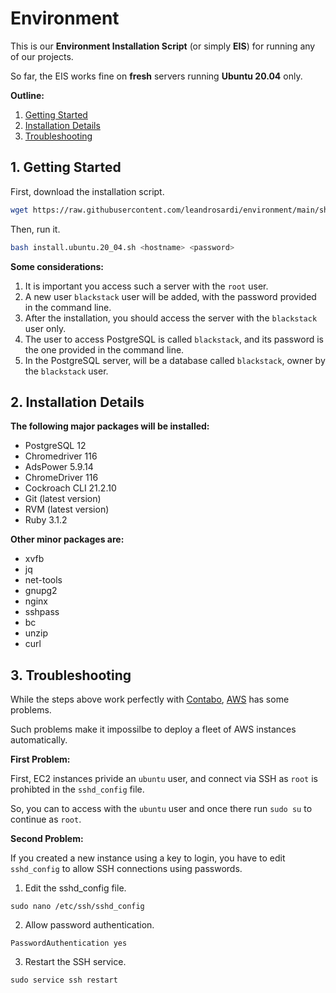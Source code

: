 # Environment

This is our **Environment Installation Script** (or simply **EIS**) for running any of our projects.

So far, the EIS works fine on **fresh** servers running **Ubuntu 20.04** only.

**Outline:**

1. [Getting Started](#1-getting-started)
2. [Installation Details](#2-installation-details)
3. [Troubleshooting](#3-troubleshooting)

## 1. Getting Started

First, download the installation script.

```bash
wget https://raw.githubusercontent.com/leandrosardi/environment/main/sh/install.ubuntu.20_04.sh
```

Then, run it.

```bash
bash install.ubuntu.20_04.sh <hostname> <password>
```

**Some considerations:**

1. It is important you access such a server with the `root` user.
2. A new user `blackstack` user will be added, with the password provided in the command line.
3. After the installation, you should access the server with the `blackstack` user only.
4. The user to access PostgreSQL is called `blackstack`, and its password is the one provided in the command line.
5. In the PostgreSQL server, will be a database called `blackstack`, owner by the `blackstack` user.

## 2. Installation Details

**The following major packages will be installed:**

- PostgreSQL 12
- Chromedriver 116
- AdsPower 5.9.14
- ChromeDriver 116
- Cockroach CLI 21.2.10
- Git (latest version)
- RVM (latest version)
- Ruby 3.1.2

**Other minor packages are:**

- xvfb
- jq
- net-tools
- gnupg2
- nginx
- sshpass
- bc
- unzip
- curl

## 3. Troubleshooting

While the steps above work perfectly with [Contabo](https://contabo.com), [AWS](https://aws.amazon.com) has some problems.

Such problems make it impossilbe to deploy a fleet of AWS instances automatically.

**First Problem:**

First, EC2 instances privide an `ubuntu` user, and connect via SSH as `root` is prohibted in the `sshd_config` file.

So, you can to access with the `ubuntu` user and once there run `sudo su` to continue as `root`.

**Second Problem:**

If you created a new instance using a key to login, you have to edit `sshd_config` to allow SSH connections using passwords.

1. Edit the sshd_config file.

```
sudo nano /etc/ssh/sshd_config
```

2. Allow password authentication.

```
PasswordAuthentication yes
```

3. Restart the SSH service.

```
sudo service ssh restart
```
